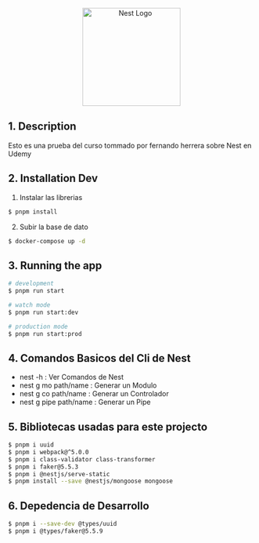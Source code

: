 <p align="center">
  <a href="http://nestjs.com/" target="blank"><img src="https://nestjs.com/img/logo-small.svg" width="200" alt="Nest Logo" /></a>
</p>

[circleci-image]: https://img.shields.io/circleci/build/github/nestjs/nest/master?token=abc123def456
[circleci-url]: https://circleci.com/gh/nestjs/nest


## 1. Description

Esto es una prueba del curso tommado por fernando herrera sobre Nest en Udemy

## 2. Installation Dev
1. Instalar las librerias
```bash
$ pnpm install
```

2. Subir la base de dato
```bash
$ docker-compose up -d
```

## 3. Running the app

```bash
# development
$ pnpm run start

# watch mode
$ pnpm run start:dev

# production mode
$ pnpm run start:prod
```

## 4. Comandos Basicos del Cli de Nest

- nest -h                           : Ver Comandos de Nest
- nest g mo path/name               : Generar un Modulo
- nest g co path/name               : Generar un Controlador
- nest g pipe path/name             : Generar un Pipe


## 5. Bibliotecas usadas para este projecto
```bash
$ pnpm i uuid
$ pnpm i webpack@^5.0.0
$ pnpm i class-validator class-transformer
$ pnpm i faker@5.5.3
$ pnpm i @nestjs/serve-static
$ pnpm install --save @nestjs/mongoose mongoose
```

## 6. Depedencia de Desarrollo
```bash
$ pnpm i --save-dev @types/uuid
$ pnpm i @types/faker@5.5.9
```

